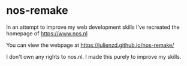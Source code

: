 # nos-remake
In an attempt to improve my web development skills I've recreated the homepage of https://www.nos.nl

You can view the webpage at https://julienzd.github.io/nos-remake/

I don't own any rights to nos.nl. I made this purely to improve my skills.
